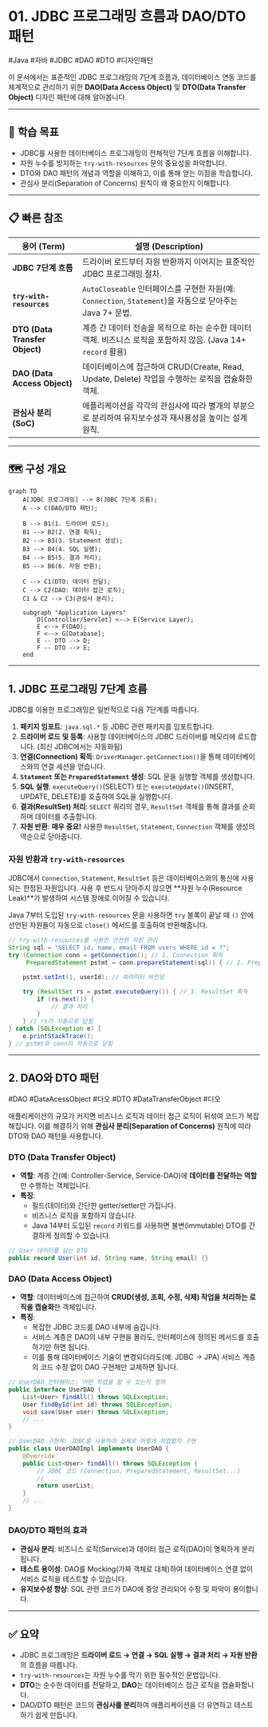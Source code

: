 # 01. JDBC 프로그래밍 흐름과 DAO/DTO 패턴

#Java #자바
#JDBC #DAO #DTO #디자인패턴

이 문서에서는 표준적인 JDBC 프로그래밍의 7단계 흐름과, 데이터베이스 연동 코드를 체계적으로 관리하기 위한 **DAO(Data Access Object)** 및 **DTO(Data Transfer Object)** 디자인 패턴에 대해 알아봅니다.

---

## 🎯 학습 목표

- JDBC를 사용한 데이터베이스 프로그래밍의 전체적인 7단계 흐름을 이해합니다.
- 자원 누수를 방지하는 `try-with-resources` 문의 중요성을 파악합니다.
- DTO와 DAO 패턴의 개념과 역할을 이해하고, 이를 통해 얻는 이점을 학습합니다.
- 관심사 분리(Separation of Concerns) 원칙이 왜 중요한지 이해합니다.

---

## 📋 빠른 참조

| 용어 (Term)                    | 설명 (Description)                                                                                              |
| ------------------------------ | --------------------------------------------------------------------------------------------------------------- |
| **JDBC 7단계 흐름**            | 드라이버 로드부터 자원 반환까지 이어지는 표준적인 JDBC 프로그래밍 절차.                                         |
| **`try-with-resources`**       | `AutoCloseable` 인터페이스를 구현한 자원(예: `Connection`, `Statement`)을 자동으로 닫아주는 Java 7+ 문법.       |
| **DTO (Data Transfer Object)** | 계층 간 데이터 전송을 목적으로 하는 순수한 데이터 객체. 비즈니스 로직을 포함하지 않음. (Java 14+ `record` 활용) |
| **DAO (Data Access Object)**   | 데이터베이스에 접근하여 CRUD(Create, Read, Update, Delete) 작업을 수행하는 로직을 캡슐화한 객체.                |
| **관심사 분리 (SoC)**          | 애플리케이션을 각각의 관심사에 따라 별개의 부분으로 분리하여 유지보수성과 재사용성을 높이는 설계 원칙.          |

---

## 🗺️ 구성 개요

```mermaid
graph TD
    A[JDBC 프로그래밍] --> B(JDBC 7단계 흐름);
    A --> C(DAO/DTO 패턴);

    B --> B1(1. 드라이버 로드);
    B1 --> B2(2. 연결 획득);
    B2 --> B3(3. Statement 생성);
    B3 --> B4(4. SQL 실행);
    B4 --> B5(5. 결과 처리);
    B5 --> B6(6. 자원 반환);

    C --> C1(DTO: 데이터 전달);
    C --> C2(DAO: 데이터 접근 로직);
    C1 & C2 --> C3(관심사 분리);

    subgraph "Application Layers"
        D[Controller/Servlet] <--> E(Service Layer);
        E <--> F(DAO);
        F <--> G[Database];
        E -- DTO --> D;
        F -- DTO --> E;
    end
```

---

## 1. JDBC 프로그래밍 7단계 흐름

JDBC를 이용한 프로그래밍은 일반적으로 다음 7단계를 따릅니다.

1.  **패키지 임포트**: `java.sql.*` 등 JDBC 관련 패키지를 임포트합니다.
2.  **드라이버 로드 및 등록**: 사용할 데이터베이스의 JDBC 드라이버를 메모리에 로드합니다. (최신 JDBC에서는 자동화됨)
3.  **연결(Connection) 획득**: `DriverManager.getConnection()`을 통해 데이터베이스와의 연결 세션을 얻습니다.
4.  **`Statement` 또는 `PreparedStatement` 생성**: SQL 문을 실행할 객체를 생성합니다.
5.  **SQL 실행**: `executeQuery()`(SELECT) 또는 `executeUpdate()`(INSERT, UPDATE, DELETE)를 호출하여 SQL을 실행합니다.
6.  **결과(ResultSet) 처리**: `SELECT` 쿼리의 경우, `ResultSet` 객체를 통해 결과를 순회하며 데이터를 추출합니다.
7.  **자원 반환**: **매우 중요!** 사용한 `ResultSet`, `Statement`, `Connection` 객체를 생성의 역순으로 닫아줍니다.

### 자원 반환과 `try-with-resources`

JDBC에서 `Connection`, `Statement`, `ResultSet` 등은 데이터베이스와의 통신에 사용되는 한정된 자원입니다. 사용 후 반드시 닫아주지 않으면 **자원 누수(Resource Leak)**가 발생하여 시스템 장애로 이어질 수 있습니다.

Java 7부터 도입된 `try-with-resources` 문을 사용하면 `try` 블록이 끝날 때 `()` 안에 선언된 자원들이 자동으로 `close()` 메서드를 호출하여 반환해줍니다.

```java
// try-with-resources를 사용한 안전한 자원 관리
String sql = "SELECT id, name, email FROM users WHERE id = ?";
try (Connection conn = getConnection(); // 1. Connection 획득
     PreparedStatement pstmt = conn.prepareStatement(sql)) { // 2. PreparedStatement 생성

    pstmt.setInt(1, userId); // 파라미터 바인딩

    try (ResultSet rs = pstmt.executeQuery()) { // 3. ResultSet 획득
        if (rs.next()) {
            // 결과 처리
        }
    } // rs가 자동으로 닫힘
} catch (SQLException e) {
    e.printStackTrace();
} // pstmt와 conn이 자동으로 닫힘
```

---

## 2. DAO와 DTO 패턴

#DAO #DataAcessObject #다오
#DTO #DataTransferObject #디오

애플리케이션의 규모가 커지면 비즈니스 로직과 데이터 접근 로직이 뒤섞여 코드가 복잡해집니다. 이를 해결하기 위해 **관심사 분리(Separation of Concerns)** 원칙에 따라 DTO와 DAO 패턴을 사용합니다.

### DTO (Data Transfer Object)

- **역할**: 계층 간(예: Controller-Service, Service-DAO)에 **데이터를 전달하는 역할**만 수행하는 객체입니다.
- **특징**:
  - 필드(데이터)와 간단한 getter/setter만 가집니다.
  - 비즈니스 로직을 포함하지 않습니다.
  - Java 14부터 도입된 `record` 키워드를 사용하면 불변(immutable) DTO를 간결하게 정의할 수 있습니다.

```java
// User 데이터를 담는 DTO
public record User(int id, String name, String email) {}
```

### DAO (Data Access Object)

- **역할**: 데이터베이스에 접근하여 **CRUD(생성, 조회, 수정, 삭제) 작업을 처리하는 로직을 캡슐화**한 객체입니다.
- **특징**:
  - 복잡한 JDBC 코드를 DAO 내부에 숨깁니다.
  - 서비스 계층은 DAO의 내부 구현을 몰라도, 인터페이스에 정의된 메서드를 호출하기만 하면 됩니다.
  - 이를 통해 데이터베이스 기술이 변경되더라도(예: JDBC -> JPA) 서비스 계층의 코드 수정 없이 DAO 구현체만 교체하면 됩니다.

```java
// UserDAO 인터페이스: 어떤 작업을 할 수 있는지 정의
public interface UserDAO {
    List<User> findAll() throws SQLException;
    User findById(int id) throws SQLException;
    void save(User user) throws SQLException;
    // ...
}

// UserDAO 구현체: JDBC를 사용하여 실제로 어떻게 작업할지 구현
public class UserDAOImpl implements UserDAO {
    @Override
    public List<User> findAll() throws SQLException {
        // JDBC 코드 (Connection, PreparedStatement, ResultSet...)
        // ...
        return userList;
    }
    // ...
}
```

### DAO/DTO 패턴의 효과

- **관심사 분리**: 비즈니스 로직(Service)과 데이터 접근 로직(DAO)이 명확하게 분리됩니다.
- **테스트 용이성**: DAO를 Mocking(가짜 객체로 대체)하여 데이터베이스 연결 없이 서비스 로직을 테스트할 수 있습니다.
- **유지보수성 향상**: SQL 관련 코드가 DAO에 중앙 관리되어 수정 및 파악이 용이합니다.

---

## ✅ 요약

- JDBC 프로그래밍은 **드라이버 로드 → 연결 → SQL 실행 → 결과 처리 → 자원 반환**의 흐름을 따릅니다.
- `try-with-resources`는 자원 누수를 막기 위한 필수적인 문법입니다.
- **DTO**는 순수한 데이터를 전달하고, **DAO**는 데이터베이스 접근 로직을 캡슐화합니다.
- DAO/DTO 패턴은 코드의 **관심사를 분리**하여 애플리케이션을 더 유연하고 테스트하기 쉽게 만듭니다.
